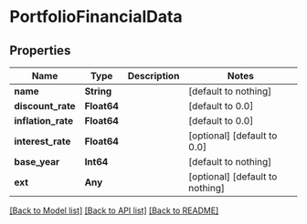 # PortfolioFinancialData


## Properties
Name | Type | Description | Notes
------------ | ------------- | ------------- | -------------
**name** | **String** |  | [default to nothing]
**discount_rate** | **Float64** |  | [default to 0.0]
**inflation_rate** | **Float64** |  | [default to 0.0]
**interest_rate** | **Float64** |  | [optional] [default to 0.0]
**base_year** | **Int64** |  | [default to nothing]
**ext** | **Any** |  | [optional] [default to nothing]


[[Back to Model list]](../README.md#models) [[Back to API list]](../README.md#api-endpoints) [[Back to README]](../README.md)


